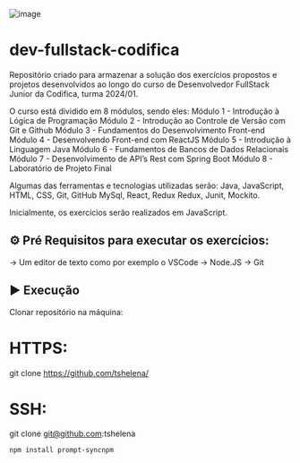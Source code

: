 ![image](https://github.com/tshelena/dev-fullstack-codifica/assets/54648687/722cecb5-e990-4c56-8e26-7b6414a6e328)

# dev-fullstack-codifica

Repositório criado para armazenar a solução dos exercícios propostos e projetos desenvolvidos ao longo do curso de Desenvolvedor FullStack Junior da Codifica, turma 2024/01.

O curso está dividido em 8 módulos, sendo eles:
Módulo 1 - Introdução à Lógica de Programação
Módulo 2 - Introdução ao Controle de Versão com Git e Github
Módulo 3 - Fundamentos do Desenvolvimento Front-end
Módulo 4 - Desenvolvendo Front-end com ReactJS
Módulo 5 - Introdução à Linguagem Java
Módulo 6 - Fundamentos de Bancos de Dados Relacionais 
Módulo 7 - Desenvolvimento de API’s Rest com Spring Boot
Módulo 8 - Laboratório de Projeto Final

Algumas das ferramentas e tecnologias utilizadas serão:
Java, JavaScript, HTML, CSS, Git, GitHub MySql, React, Redux Redux, Junit, Mockito.

Inicialmente, os exercícios serão realizados em JavaScript.

## ⚙️ Pré Requisitos para executar os exercícios:
-> Um editor de texto como por exemplo o VSCode
-> Node.JS
-> Git


## ▶️ Execução
Clonar repositório na máquina:
# HTTPS:
git clone https://github.com/tshelena/

# SSH:
git clone git@github.com:tshelena


`npm install prompt-syncnpm`


